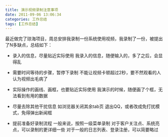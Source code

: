 ```yaml
---
title: 演示视频录制注意事项
date: 2011-09-06 13:06:34
categories: 工作总结
tags: [工作总结]
---
```


最近做完了琼海项目，周总安排我录制一份系统使用视频，我录制了一份，被提出了N多缺点，总结如下：

* 录入的信息，尽量贴近实际使用
我录入的信息，随便输入的，多了之后，会显得乱

* 需要时间等待的步骤，暂停下录制
不能让视频卡顿超过2秒，要不然观看的人认为视频出毛病了

<!-- more -->

* 实际操作的画线、画框，也要贴近实际使用
我演示的时候，随便画了个框，无法看到有用的数据

* 尽量去除其他干扰信息
如浏览器关闭其余tab页
退出QQ，或者改成免打扰模式，免得弹出新闻框

* 提前准备好录制流程
一般来说，按照一级菜单录制
对于客户关注点、系统亮点，可以录制的更详细一些
对于一般的日志列表、登录注册，可以简要略过